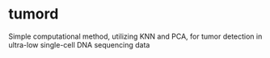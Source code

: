 # tumord
Simple computational method, utilizing KNN and PCA, for tumor detection in ultra-low single-cell DNA sequencing data
